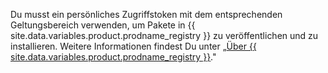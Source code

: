 Du musst ein persönliches Zugriffstoken mit dem entsprechenden Geltungsbereich verwenden, um Pakete in {{ site.data.variables.product.prodname_registry }} zu veröffentlichen und zu installieren. Weitere Informationen findest Du unter „[Über {{ site.data.variables.product.prodname_registry }}](/packages/publishing-and-managing-packages/about-github-packages#authenticating-to-github-packages)."
